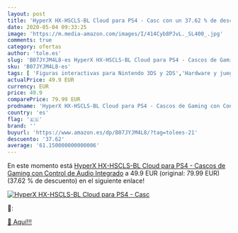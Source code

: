 ```yaml
---
layout: post
title: 'HyperX HX-HSCLS-BL Cloud para PS4 - Casc con un 37.62 % de descuento'
date: 2020-05-04 09:33:25
image: 'https://m.media-amazon.com/images/I/414Cyb8PJvL._SL400_.jpg'
comments: true
category: ofertas
author: 'tole.es'
slug: 'B07JYJM4L8-es HyperX HX-HSCLS-BL Cloud para PS4 - Cascos de Gaming con...'
sku: 'B07JYJM4L8-es'
tags: [ 'Figuras interactivas para Nintendo 3DS y 2DS','Hardware y juegos para Nintendo 3DS y 2DS','Hardware y juegos para Nintendo Switch','Juegos para Nintendo Switch','Sistemas precursores y micro consolas','Videojuegos','ps4', ]
actualPrice: 49.9 EUR
currency: EUR
price: 49.9
comparePrice: 79.99 EUR
prodname: 'HyperX HX-HSCLS-BL Cloud para PS4 - Cascos de Gaming con Control de Audio Integrado'
country: 'es'
flag: '🇪🇸'
brand: ''
buyurl: 'https://www.amazon.es/dp/B07JYJM4L8/?tag=tolees-21'
descuento: '37.62'
average: '61.150000000000006'
---
```


En este momento está [HyperX HX-HSCLS-BL Cloud para PS4 - Cascos de Gaming con Control de Audio Integrado](https://www.amazon.es/dp/B07JYJM4L8/?tag=tolees-21) a 49.9 EUR (original: 79.99 EUR) (37.62 %  de descuento) en el siguiente enlace!

[![HyperX HX-HSCLS-BL Cloud para PS4 - Casc](https://m.media-amazon.com/images/I/414Cyb8PJvL._SL400_.jpg)](https://www.amazon.es/dp/B07JYJM4L8/?tag=tolees-21)

🔎:


[🛒 Aquí!!!](https://www.amazon.es/dp/B07JYJM4L8/?tag=tolees-21)

